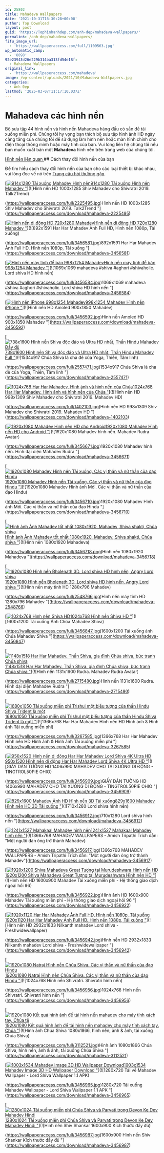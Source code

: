 ```yaml
---
id: 25802
title: Mahadeva Wallpapers
date: '2021-10-31T16:30:28+00:00'
author: Top Download
layout: post
guid: 'https://Tophinhanhdep.com/anh-dep/mahadeva-wallpapers/'
permalink: /anh-dep/mahadeva-wallpapers/
fifu_image_url:
  - 'https://wallpaperaccess.com/full/1109563.jpg'
wp_automatic_camp:
  - '8098'
92e23943d26e229b314ba313fd54e18f:
  - Mahadeva Wallpapers
original_link:
  - 'https://wallpaperaccess.com/mahadeva'
image: /wp-content/uploads/2021/10/Mahadeva-Wallpapers.jpg
categories:
  - Ảnh Đẹp
lastmod: '2025-03-07T11:17:10.037Z'
---
```

# Mahadeva các hình nền

Bộ sưu tập 44 hình nền và hình nền Mahadeva hàng đầu có sẵn để tải xuống miễn phí. Chúng tôi hy vọng bạn thích bộ sưu tập hình ảnh HD ngày càng tăng của chúng tôi để sử dụng làm hình nền hoặc màn hình chính cho điện thoại thông minh hoặc máy tính của bạn. Vui lòng liên hệ chúng tôi nếu bạn muốn xuất bản một **Mahadeva** hình nền trên trang web của chúng tôi.

[Hình nền liên quan ](#related) ## Cách thay đổi hình nền của bạn

Để tìm hiểu cách thay đổi hình nền của bạn cho các loại thiết bị khác nhau, vui lòng đọc về nó trên [Trang câu hỏi thường gặp](https://tophinhanhdep.com/faq/).

  
[[![914x1280 Tải xuống Mahadev Hình nền](https://wallpaperaccess.com/full/1109563.jpg)914x1280 Tải xuống Hình nền Mahadev "](https://wallpaperaccess.com/download/mahadeva-1109563)](![Hình nền HD 1000x1285 Shiv Mahadev cho Shivratri 2019. Talk2Trend)

(https://wallpaperaccess.com/full/2225495.jpg)Hình nền HD 1000x1285 Shiv Mahadev cho Shivratri 2019. Talk2Trend "](https://wallpaperaccess.com/download/mahadeva-2225495)

[[![Hình nền di động HD 720x1280 Mahadev](https://wallpaperaccess.com/full/3112520.jpg)Hình nền di động HD 720x1280 Mahadev "](https://wallpaperaccess.com/download/mahadeva-3112520)](![892x1591 Har Har Mahadev Ảnh Full HD, Hình nền 1080p, Tải xuống)

(https://wallpaperaccess.com/full/3456581.jpg)892x1591 Har Har Mahadev Ảnh Full HD, Hình nền 1080p, Tải xuống "](https://wallpaperaccess.com/download/mahadeva-3456581)

[[![Hình nền máy tính để bàn 998x1254 Mahadev](https://wallpaperaccess.com/full/2557474.jpg)Hình nền máy tính để bàn 998x1254 Mahadev "](https://wallpaperaccess.com/download/mahadeva-2557474)](![1069x1069 mahadeva #shiva #aghori #shivaholic.  Lord shiva HD hình nền)

(https://wallpaperaccess.com/full/3456584.jpg)1069x1069 mahadeva #shiva #aghori #shivaholic. Lord shiva HD hình nền "](https://wallpaperaccess.com/download/mahadeva-3456584)

[[![Hình nền iPhone 998x1254 Mahadev](https://wallpaperaccess.com/full/3456587.jpg)998x1254 Mahadev Hình nền iPhone "](https://wallpaperaccess.com/download/mahadeva-3456587)](![Hình nền HD Amoled 900x1850 Mahadev)

(https://wallpaperaccess.com/full/3456592.jpg)Hình nền Amoled HD 900x1850 Mahadev "](https://wallpaperaccess.com/download/mahadeva-3456592)

[[![738x1600 Hình nền Shiva độc đáo và Ultra HD nhất, Thần Hindu Mahadev Đầy đủ](https://wallpaperaccess.com/full/3456594.png)738x1600 Hình nền Shiva độc đáo và Ultra HD nhất, Thần Hindu Mahadev Full "](https://wallpaperaccess.com/download/mahadeva-3456594)](![1534x917 Chúa Shiva là cha đẻ của Yoga, Thiền, Tâm linh)

(https://wallpaperaccess.com/full/2557471.jpg)1534x917 Chúa Shiva là cha đẻ của Yoga, Thiền, Tâm linh "](https://wallpaperaccess.com/download/mahadeva-2557471)

[[![1024x768 Har Har Mahadev.  Hình ảnh và hình nền của Chúa](https://wallpaperaccess.com/full/3267582.jpg)1024x768 Har Har Mahadev. Hình ảnh và hình nền của Chúa "](https://wallpaperaccess.com/download/mahadeva-3267582)](![Hình nền HD 998x1309 Shiv Mahadev cho Shivratri 2019. Mahadev HD)

(https://wallpaperaccess.com/full/1402103.jpg)Hình nền HD 998x1309 Shiv Mahadev cho Shivratri 2019. Mahadev HD "](https://wallpaperaccess.com/download/mahadeva-1402103)

[[![1920x1080 Mahadev Hình nền HD cho Android](https://wallpaperaccess.com/full/3456598.jpg)1920x1080 Mahadev Hình nền HD cho Android "](https://wallpaperaccess.com/download/mahadeva-3456598)](![1920x1080 Mahadev hình nền.  Mahadev Rudra Avatar)

(https://wallpaperaccess.com/full/3456671.jpg)1920x1080 Mahadev hình nền. Hình đại diện Mahadev Rudra "](https://wallpaperaccess.com/download/mahadeva-3456671)

[[![1920x1080 Mahadev Hình nền Tải xuống.  Các vị thần và nữ thần của đạo Hindu](https://wallpaperaccess.com/full/3456700.jpg)1920x1080 Mahadev Hình nền Tải xuống. Các vị thần và nữ thần của đạo Hindu "](https://wallpaperaccess.com/download/mahadeva-3456700)](![1920x1080 Mahadev Hình ảnh Mới.  Các vị thần và nữ thần của đạo Hindu)

(https://wallpaperaccess.com/full/3456710.jpg)1920x1080 Mahadev Hình ảnh Mới. Các vị thần và nữ thần của đạo Hindu "](https://wallpaperaccess.com/download/mahadeva-3456710)

[[![Hình ảnh Ảnh Mahadev tốt nhất 1080x1920.  Mahadev, Shiva shakti, Chúa shiva](https://wallpaperaccess.com/full/3112518.jpg)Hình ảnh Ảnh Mahadev tốt nhất 1080x1920. Mahadev, Shiva shakti, Chúa shiva "](https://wallpaperaccess.com/download/mahadeva-3112518)](![Hình nền 1080x1920 Mahadeva)

(https://wallpaperaccess.com/full/3456718.png)Hình nền 1080x1920 Mahadeva "](https://wallpaperaccess.com/download/mahadeva-3456718)

[[![1920x1080 Hình nền Bholenath 3D.  Lord shiva HD hình nền, Angry Lord shiva](https://wallpaperaccess.com/full/1897623.jpg)1920x1080 Hình nền Bholenath 3D. Lord shiva HD hình nền, Angry Lord shiva "](https://wallpaperaccess.com/download/mahadeva-1897623)](![Hình nền máy tính HD 1280x796 Mahadev)

(https://wallpaperaccess.com/full/2548766.jpg)Hình nền máy tính HD 1280x796 Mahadev "](https://wallpaperaccess.com/download/mahadeva-2548766)

[[![1024x768 Hình nền Shiva HD](https://wallpaperaccess.com/full/3264027.jpg)1024x768 Hình nền Shiva HD "](https://wallpaperaccess.com/download/mahadeva-3264027)](![1600x1200 Tải xuống Ảnh Chúa Mahadev Shiva)

(https://wallpaperaccess.com/full/3456847.jpg)1600x1200 Tải xuống ảnh Chúa Mahadev Shiva "](https://wallpaperaccess.com/download/mahadeva-3456847)

[[![1148x1518 Har Har Mahadev.  Thần Shiva, gia đình Chúa shiva, bức tranh Chúa shiva](https://wallpaperaccess.com/full/3456853.jpg)1148x1518 Har Har Mahadev. Thần Shiva, gia đình Chúa shiva, bức tranh Chúa shiva "](https://wallpaperaccess.com/download/mahadeva-3456853)](![Hình nền 1131x1600 Rudra.  Mahadev Rudra Avatar)

(https://wallpaperaccess.com/full/2715480.jpg)Hình nền 1131x1600 Rudra. Hình đại diện Mahadev Rudra "](https://wallpaperaccess.com/download/mahadeva-2715480)

[[![1680x1050 Tải xuống miễn phí Trishul một biểu tượng của thần Hindu Shiva Trident là một](https://wallpaperaccess.com/full/1846874.jpg)1680x1050 Tải xuống miễn phí Trishul một biểu tượng của thần Hindu Shiva Trident là một "](https://wallpaperaccess.com/download/mahadeva-1846874)](![1366x768 Har Har Mahadev Hình nền HD Hình ảnh & Hình ảnh Tải xuống miễn phí)

(https://wallpaperaccess.com/full/3267585.jpg)1366x768 Har Har Mahadev Hình nền HD Hình ảnh &amp; Hình ảnh Tải xuống miễn phí "](https://wallpaperaccess.com/download/mahadeva-3267585)

[[![950x1520 Hình nền di động Har Har Mahadev Lord Shiva 4K Ultra HD](https://wallpaperaccess.com/full/1119649.jpg)950x1520 Hình nền di động Har Har Mahadev Lord Shiva 4K Ultra HD "](https://wallpaperaccess.com/download/mahadeva-1119649)](![GIẤY DÁN TƯỜNG HD 1406x990 MAHADEV CHO TẢI XUỐNG DI ĐỘNG - TINGTROL50PIE OHIO)

(https://wallpaperaccess.com/full/3456909.jpg)GIẤY DÁN TƯỜNG HD 1406x990 MAHADEV CHO TẢI XUỐNG DI ĐỘNG - TINGTROL50PIE OHIO "](https://wallpaperaccess.com/download/mahadeva-3456909)

[[![829x1600 Mahadev Ảnh HD Hình nền 3D Tải xuống](https://wallpaperaccess.com/full/3112544.jpg)829x1600 Mahadev Hình nền HD 3D Tải xuống "](https://wallpaperaccess.com/download/mahadeva-3112544)](![710x1280 Lord shiva hình nền)

(https://wallpaperaccess.com/full/3456912.jpg)710x1280 Lord shiva hình nền "](https://wallpaperaccess.com/download/mahadeva-3456912)

[[![1241x1527 Mahakaal Mahadev hình nền](https://wallpaperaccess.com/full/3267746.jpg)1241x1527 Mahakaal Mahadev hình nền "](https://wallpaperaccess.com/download/mahadeva-3267746)](![1366x768 MAHADEV WALLPAPERS - Amish Tripathi Trích dẫn: “Một người đàn ông trở thành Mahadev)

(https://wallpaperaccess.com/full/3456917.jpg)1366x768 MAHADEV WALLPAPERS - Amish Tripathi Trích dẫn: "Một người đàn ông trở thành Mahadev"](https://wallpaperaccess.com/download/mahadeva-3456917)

[[![1920x1200 Shiva Mahadeva Great Tượng tại Murudeshwara Hình nền HD](https://wallpaperaccess.com/full/3456920.jpg)1920x1200 Shiva Mahadeva Great Tượng tại Murudeshwara Hình nền HD "](https://wallpaperaccess.com/download/mahadeva-3456920)](![Hình nền HD 1600x900 Mahadev Tải xuống miễn phí - Hệ thống giao dịch ngoại hối 96)

(https://wallpaperaccess.com/full/3456922.jpg)Hình ảnh HD 1600x900 Mahadev Tải xuống miễn phí - Hệ thống giao dịch ngoại hối 96 "](https://wallpaperaccess.com/download/mahadeva-3456922)

[[![1920x1120 Har Har Mahadev Ảnh Full HD, Hình nền 1080p, Tải xuống](https://wallpaperaccess.com/full/3456928.jpg)1920x1120 Har Har Mahadev Ảnh Full HD, Hình nền 1080p, Tải xuống "](https://wallpaperaccess.com/download/mahadeva-3456928)](![Hình nền HD 2932x1833 Nilkanth mahadev Lord shiva - Freshwidewallpaper)

(https://wallpaperaccess.com/full/3456942.jpg)Hình nền HD 2932x1833 Nilkanth mahadev Lord shiva - Freshwidewallpaper "](https://wallpaperaccess.com/download/mahadeva-3456942)

[[![1920x1080 Natraj Hình nền Chúa Shiva.  Các vị thần và nữ thần của đạo Hindu](https://wallpaperaccess.com/full/3456953.jpg)1920x1080 Natraj Hình nền Chúa Shiva. Các vị thần và nữ thần của đạo Hindu "](https://wallpaperaccess.com/download/mahadeva-3456953)](![1024x768 Hình nền Shivratri.  Shivratri hình nền)

(https://wallpaperaccess.com/full/3456956.jpg)1024x768 Hình nền Shivratri. Shivratri hình nền "](https://wallpaperaccess.com/download/mahadeva-3456956)

[[![1920x1080 Kết quả hình ảnh để tải hình nền mahadev cho máy tính xách tay.  Chúa tể](https://wallpaperaccess.com/full/3456957.jpg)1920x1080 Kết quả hình ảnh để tải hình nền mahadev cho máy tính xách tay. Chúa "](https://wallpaperaccess.com/download/mahadeva-3456957)](![Hình ảnh Chúa Shiva 1080x1866, hình nền, ảnh & ảnh, tải xuống Chúa Shiva)

(https://wallpaperaccess.com/full/3112521.jpg)Hình ảnh 1080x1866 Chúa Shiva, hình nền, ảnh &amp; ảnh, tải xuống Chúa Shiva "](https://wallpaperaccess.com/download/mahadeva-3112521)

[[![1003x1534 Mahadev Image 3D HD Wallpaper Download](https://wallpaperaccess.com/full/3112533.jpg)1003x1534 Mahadev Image 3D HD Wallpaper Download "](https://wallpaperaccess.com/download/mahadeva-3112533)](![1280x720 Tải về Mahadev Wallpaper - Lord Shiva Wallpaper 1.1 APK)

(https://wallpaperaccess.com/full/3456965.jpg)1280x720 Tải xuống Mahadev Wallpaper - Lord Shiva Wallpaper 1.1 APK "](https://wallpaperaccess.com/download/mahadeva-3456965)

[[![1280x1024 Tải xuống miễn phí Chúa Shiva và Parvati trong Devon Ke Dev Mahadev Hindi](https://wallpaperaccess.com/full/3456969.jpg)1280x1024 Tải xuống miễn phí Chúa Shiva và Parvati trong Devon Ke Dev Mahadev Hindi "](https://wallpaperaccess.com/download/mahadeva-3456969)](![Hình nền Shiv Shankar 1600x900 Kích thước đầy đủ)

(https://wallpaperaccess.com/full/3456987.jpg)1600x900 Hình nền Shiv Shankar Kích thước đầy đủ "](https://wallpaperaccess.com/download/mahadeva-3456987)
